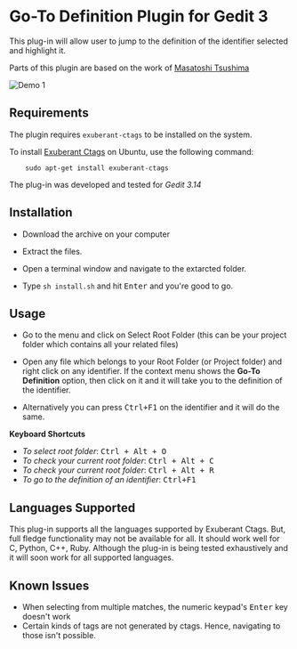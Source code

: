 # Go-To Definition Plugin for Gedit 3

This plug-in will allow user to jump to the definition of the identifier selected and highlight it.

Parts of this plugin are based on the work of [Masatoshi Tsushima](https://github.com/utisam/gtagJump)

![Demo 1](http://share.gifyoutube.com/KRbDoq.gif)


## Requirements

The plugin requires `exuberant-ctags` to be installed on the system.

To install [Exuberant Ctags](http://ctags.sourceforge.net/) on Ubuntu, use the following command:
	
		sudo apt-get install exuberant-ctags

The plug-in was developed and tested for *Gedit 3.14*

## Installation

- Download the archive on your computer

- Extract the files.

- Open a terminal window and navigate to the extarcted folder.

- Type `sh install.sh` and hit <kbd>Enter</kbd> and you're good to go.

## Usage

- Go to the menu and click on Select Root Folder (this can be your project folder which contains all your related files)

- Open any file which belongs to your Root Folder (or Project folder) and right click on any identifier. If the context menu shows the **Go-To Definition** option, then click on it and it will take you to the definition of the identifier. 

- Alternatively you can press <kbd>Ctrl+F1</kbd> on the identifier and it will do the same.

**Keyboard Shortcuts**

- *To select root folder*: <kbd>Ctrl + Alt + O</kbd>
- *To check your current root folder*: <kbd>Ctrl + Alt + C</kbd>
- *To check your current root folder*: <kbd>Ctrl + Alt + R</kbd>
- *To go to the definition of an identifier*: <kbd>Ctrl+F1</kbd>

## Languages Supported

This plug-in supports all the languages supported by Exuberant Ctags. But, full fledge functionality may not be available for all. It should work well for C, Python, C++, Ruby. Although the plug-in is being tested exhaustively and it will soon work for all supported languages.

## Known Issues

- When selecting from multiple matches, the numeric keypad's <kbd>Enter</kbd> key doesn't work
- Certain kinds of tags are not generated by ctags. Hence, navigating to those isn't possible.
